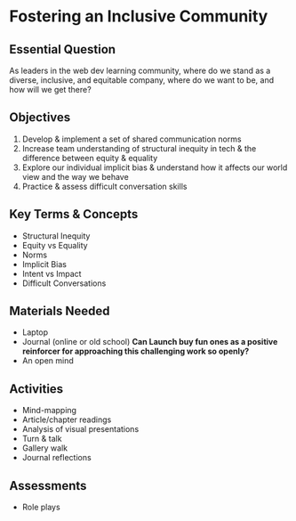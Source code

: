 # Fostering an Inclusive Community  

## Essential Question  
As leaders in the web dev learning community, where do we stand as a diverse, inclusive, and equitable company, where do we want to be, and how will we get there?  

## Objectives  
1) Develop & implement a set of shared communication norms
2) Increase team understanding of structural inequity in tech & the difference between equity & equality  
3) Explore our individual implicit bias & understand how it affects our world view and the way we behave  
4) Practice & assess difficult conversation skills  

## Key Terms & Concepts  
* Structural Inequity
* Equity vs Equality
* Norms
* Implicit Bias
* Intent vs Impact
* Difficult Conversations  

## Materials Needed  
* Laptop  
* Journal (online or old school) **Can Launch buy fun ones as a positive reinforcer for approaching this challenging work so openly?**
* An open mind

## Activities
* Mind-mapping  
* Article/chapter readings
* Analysis of visual presentations   
* Turn & talk  
* Gallery walk  
* Journal reflections  

## Assessments
* Role plays  

